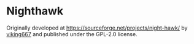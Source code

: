 # Nighthawk

Originally developed at https://sourceforge.net/projects/night-hawk/ by [viking667](http://sourceforge.net/users/viking667) and published under the GPL-2.0 license.